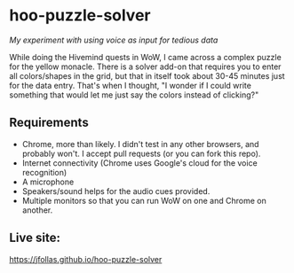 # hoo-puzzle-solver
_My experiment with using voice as input for tedious data_

While doing the Hivemind quests in WoW, I came across a complex puzzle for the yellow monacle. There is a solver add-on 
that requires you to enter all colors/shapes in the grid, but that in itself took about 30-45 minutes just for the data
entry. That's when I thought, "I wonder if I could write something that would let me just say the colors instead of clicking?"

## Requirements
- Chrome, more than likely.  I didn't test in any other browsers, and probably won't. I accept pull requests (or you can fork this repo).
- Internet connectivity (Chrome uses Google's cloud for the voice recognition)
- A microphone
- Speakers/sound helps for the audio cues provided.
- Multiple monitors so that you can run WoW on one and Chrome on another.

## Live site:
https://jfollas.github.io/hoo-puzzle-solver
